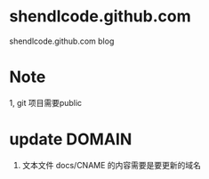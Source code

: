 # shendlcode.github.com
shendlcode.github.com  blog


# Note
1, git 项目需要public

# update DOMAIN
1. 文本文件 docs/CNAME  的内容需要是要更新的域名



